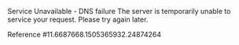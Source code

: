 Service Unavailable - DNS failure The server is temporarily unable to service your request. Please try again later.

Reference #11.6687668.1505365932.24874264